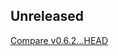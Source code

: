 ## Unreleased

[Compare v0.6.2...HEAD](https://github.com/dry-rb/dry-configurable/compare/v0.6.2...HEAD)
